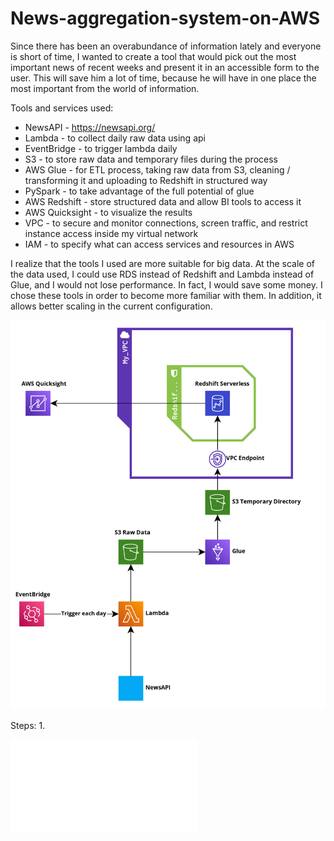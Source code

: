 # News-aggregation-system-on-AWS
Since there has been an overabundance of information lately and everyone is short of time, I wanted to create a tool that would pick out the most important news of recent weeks and present it in an accessible form to the user. This will save him a lot of time, because he will have in one place the most important from the world of information. 

Tools and services used:
- NewsAPI - https://newsapi.org/
- Lambda - to collect daily raw data using api
- EventBridge - to trigger lambda daily
- S3 - to store raw data and temporary files during the process
- AWS Glue - for ETL process, taking raw data from S3, cleaning / transforming it and uploading to Redshift in structured way
- PySpark - to take advantage of the full potential of glue
- AWS Redshift - store structured data and allow BI tools to access it
- AWS Quicksight - to visualize the results
- VPC - to secure and monitor connections, screen traffic, and restrict instance access inside my virtual network
- IAM - to specify what can access services and resources in AWS

I realize that the tools I used are more suitable for big data. At the scale of the data used, I could use RDS instead of Redshift and Lambda instead of Glue, and I would not lose performance. In fact, I would save some money. I chose these tools in order to become more familiar with them. In addition, it allows better scaling in the current configuration. 

![Screenshot](Headlines_architecture.png)

Steps:
1. 

![Screenshot](Summary_dashboard.pdf)
